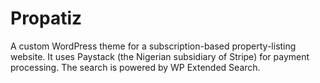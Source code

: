 # Propatiz
A custom WordPress theme for a subscription-based property-listing website. It uses Paystack (the Nigerian subsidiary of Stripe) for payment processing. The search is powered by WP Extended Search.
